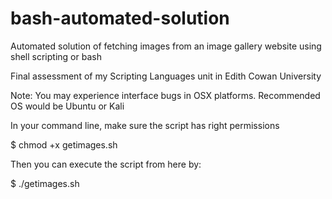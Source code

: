 # bash-automated-solution
Automated solution of fetching images from an image gallery website using shell scripting or bash

Final assessment of my Scripting Languages unit in Edith Cowan University

Note: You may experience interface bugs in OSX platforms. Recommended OS would be Ubuntu or Kali

In your command line, make sure the script has right permissions

$ chmod +x getimages.sh

Then you can execute the script from here by:

$ ./getimages.sh

